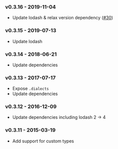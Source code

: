 ### v0.3.16 - 2019-11-04
- Update lodash & relax version dependency ([#30](../../issues/30))

### v0.3.15 - 2019-07-13
- Update lodash

### v0.3.14 - 2018-06-21
- Update dependencies

### v0.3.13 - 2017-07-17
- Expose `.dialects`
- Update dependencies

### v0.3.12 - 2016-12-09
- Update dependencies including lodash 2 -> 4

### v0.3.11 - 2015-03-19
- Add support for custom types
